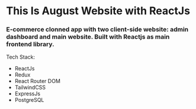 # This Is August Website with ReactJs
### E-commerce clonned app with two client-side website: admin dashboard and main website. Built with Reactjs as main frontend library.

Tech Stack:
- ReactJs
- Redux
- React Router DOM
- TailwindCSS
- ExpressJs
- PostgreSQL
